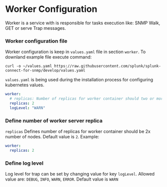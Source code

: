# Worker Configuration
Worker is a service with is responsible for tasks execution like: SNMP Walk, GET or serve Trap messages.  

### Worker configuration file

Worker configuration is keep in `values.yaml` file in section `worker`.  To downland example file execute command:
```
curl -o ~/values.yaml https://raw.githubusercontent.com/splunk/splunk-connect-for-snmp/develop/values.yaml
```
`values.yaml` is being used during the installation process for configuring kubernetes values.

```yaml
worker:
  # replicas: Number of replicas for worker container should two or more
  replicas: 2
  logLevel: "WARN"
```

### Define number of worker server replica
`replicas` Defines number of replicas for worker container should be 2x number of nodes. Default value is `2`. 
Example:
```yaml
worker:
  replicas: 2
``` 

### Define log level
Log level for trap can be set by changing value for key `logLevel`. Allowed value are: `DEBUG`, `INFO`, `WARN`, `ERROR`. 
Default value is `WARN`